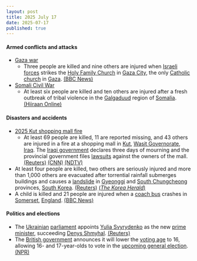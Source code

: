 ```yaml
---
layout: post
title: 2025 July 17
date: 2025-07-17
published: true
---
```



#### Armed conflicts and attacks

* [Gaza war](https://en.wikipedia.org/wiki/Gaza_war "Gaza war")
  * Three people are killed and nine others are injured when [Israeli forces](https://en.wikipedia.org/wiki/Israel_Defense_Forces "Israel Defense Forces") strikes the [Holy Family Church](https://en.wikipedia.org/wiki/Holy_Family_Church%2C_Gaza "Holy Family Church, Gaza") in [Gaza City](https://en.wikipedia.org/wiki/Gaza_City "Gaza City"), the only [Catholic church](https://en.wikipedia.org/wiki/Catholicism "Catholicism") in [Gaza](https://en.wikipedia.org/wiki/Gaza_Strip "Gaza Strip"). [(BBC News)](https://www.bbc.com/news/articles/c8xvnlpx2dxo)
* [Somali Civil War](https://en.wikipedia.org/wiki/Somali_Civil_War "Somali Civil War")
  * At least six people are killed and ten others are injured after a fresh outbreak of tribal violence in the [Galgaduud](https://en.wikipedia.org/wiki/Galgaduud "Galgaduud") region of [Somalia](https://en.wikipedia.org/wiki/Somalia "Somalia"). [(Hiiraan Online)](https://www.hiiraan.com/news4/2025/July/202237/clan_clashes_kill_six_injure_dozens_in_galgaduud.aspx)

#### Disasters and accidents

* [2025 Kut shopping mall fire](https://en.wikipedia.org/wiki/2025_Kut_shopping_mall_fire "2025 Kut shopping mall fire")
  * At least 69 people are killed, 11 are reported missing, and 43 others are injured in a fire at a shopping mall in [Kut](https://en.wikipedia.org/wiki/Kut "Kut"), [Wasit Governorate](https://en.wikipedia.org/wiki/Wasit_Governorate "Wasit Governorate"), [Iraq](https://en.wikipedia.org/wiki/Iraq "Iraq"). The [Iraqi government](https://en.wikipedia.org/wiki/Iraqi_government "Iraqi government") declares three days of mourning and the provincial government files [lawsuits](https://en.wikipedia.org/wiki/Lawsuit "Lawsuit") against the owners of the mall. [(Reuters)](https://www.reuters.com/world/middle-east/fire-iraq-mall-kills-69-prime-minister-orders-probe-2025-07-17/) [(CNN)](https://www.cnn.com/2025/07/17/middleeast/iraq-kut-building-deadly-fire-intl-hnk?cid=external-feeds_iluminar_google) [(NDTV)](https://www.ndtv.com/world-news/50-killed-many-injured-as-huge-fire-breaks-out-at-shopping-mall-in-iraq-8891556)
* At least four people are killed, two others are seriously injured and more than 1,000 others are evacuated after torrential rainfall submerges buildings and causes a [landslide](https://en.wikipedia.org/wiki/Landslide "Landslide") in [Gyeonggi](https://en.wikipedia.org/wiki/Gyeonggi "Gyeonggi") and [South Chungcheong](https://en.wikipedia.org/wiki/South_Chungcheong "South Chungcheong") provinces, [South Korea](https://en.wikipedia.org/wiki/South_Korea "South Korea"). [(Reuters)](https://www.reuters.com/business/environment/south-korea-lashed-by-heavy-rain-four-dead-more-than-1000-evacuated-2025-07-17/) [(*The Korea Herald*)](https://www.koreaherald.com/article/10533928)
* A child is killed and 21 people are injured when a [coach bus](https://en.wikipedia.org/wiki/Coach_%28bus%29 "Coach (bus)") crashes in [Somerset](https://en.wikipedia.org/wiki/Somerset "Somerset"), [England](https://en.wikipedia.org/wiki/England "England"). [(BBC News)](https://www.bbc.co.uk/news/articles/ckg538x0lm5o)

#### Politics and elections

* The [Ukrainian](https://en.wikipedia.org/wiki/Ukraine "Ukraine") [parliament](https://en.wikipedia.org/wiki/Verkhovna_Rada "Verkhovna Rada") appoints [Yulia Svyrydenko](https://en.wikipedia.org/wiki/Yulia_Svyrydenko "Yulia Svyrydenko") as the new [prime minister](https://en.wikipedia.org/wiki/Prime_Minister_of_Ukraine "Prime Minister of Ukraine"), succeeding [Denys Shmyhal](https://en.wikipedia.org/wiki/Denys_Shmyhal "Denys Shmyhal"). [(Reuters)](https://www.reuters.com/en/ukraine-appoints-new-prime-minister-biggest-wartime-overhaul-2025-07-17/)
* The [British government](https://en.wikipedia.org/wiki/Government_of_the_United_Kingdom "Government of the United Kingdom") announces it will lower the [voting age](https://en.wikipedia.org/wiki/Voting_age "Voting age") to 16, allowing 16- and 17-year-olds to vote in the [upcoming general election](https://en.wikipedia.org/wiki/Next_United_Kingdom_general_election "Next United Kingdom general election"). [(NPR)](https://www.npr.org/2025/07/17/nx-s1-5471304/uk-lowers-voting-age-16)
